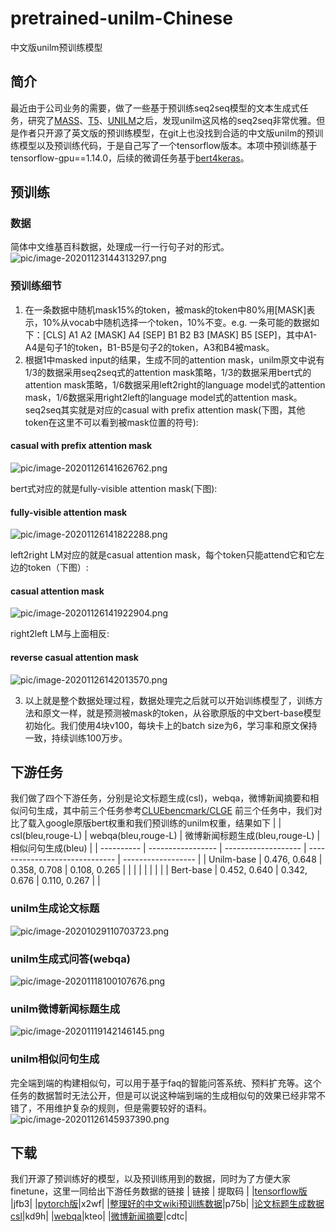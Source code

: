# pretrained-unilm-Chinese
中文版unilm预训练模型
## 简介
最近由于公司业务的需要，做了一些基于预训练seq2seq模型的文本生成式任务，研究了[MASS](https://github.com/microsoft/MASS)、[T5](https://github.com/google-research/text-to-text-transfer-transformer)、[UNILM](https://github.com/microsoft/unilm)之后，发现unilm这风格的seq2seq非常优雅。但是作者只开源了英文版的预训练模型，在git上也没找到合适的中文版unilm的预训练模型以及预训练代码，于是自己写了一个tensorflow版本。本项中预训练基于tensorflow-gpu==1.14.0，后续的微调任务基于[bert4keras](https://github.com/bojone/bert4keras)。

## 预训练
### 数据
简体中文维基百科数据，处理成一行一行句子对的形式。
![pic/image-20201123144313297.png](https://github.com/zhongerqiandan/pretrained-unilm-Chinese/blob/master/pic/image-20201123144313297.png)
### 预训练细节
1. 在一条数据中随机mask15%的token，被mask的token中80%用[MASK]表示，10%从vocab中随机选择一个token，10%不变。e.g. 一条可能的数据如下：[CLS] A1 A2 [MASK] A4 [SEP] B1 B2 B3 [MASK] B5 [SEP]，其中A1-A4是句子1的token，B1-B5是句子2的token，A3和B4被mask。
2. 根据1中masked input的结果，生成不同的attention mask，unilm原文中说有1/3的数据采用seq2seq式的attention mask策略，1/3的数据采用bert式的attention mask策略，1/6数据采用left2right的language model式的attention mask，1/6数据采用right2left的language model式的attention mask。seq2seq其实就是对应的casual with prefix attention mask(下图，其他token在这里不可以看到被mask位置的符号):
#### casual with prefix attention mask
![pic/image-20201126141626762.png](https://github.com/zhongerqiandan/pretrained-unilm-Chinese/blob/master/pic/image-20201126141626762.png)

bert式对应的就是fully-visible attention mask(下图):
#### fully-visible attention mask
![pic/image-20201126141822288.png](https://github.com/zhongerqiandan/pretrained-unilm-Chinese/blob/master/pic/image-20201126141822288.png)

left2right LM对应的就是casual attention mask，每个token只能attend它和它左边的token（下图）:
#### casual attention mask
![pic/image-20201126141922904.png](https://github.com/zhongerqiandan/pretrained-unilm-Chinese/blob/master/pic/image-20201126141922904.png)

right2left LM与上面相反:
#### reverse casual attention mask
![pic/image-20201126142013570.png](https://github.com/zhongerqiandan/pretrained-unilm-Chinese/blob/master/pic/image-20201126142013570.png)

3. 以上就是整个数据处理过程，数据处理完之后就可以开始训练模型了，训练方法和原文一样，就是预测被mask的token，从谷歌原版的中文bert-base模型初始化。我们使用4块v100，每块卡上的batch size为6，学习率和原文保持一致，持续训练100万步。
## 下游任务
我们做了四个下游任务，分别是论文标题生成(csl)，webqa，微博新闻摘要和相似问句生成，其中前三个任务参考[CLUEbencmark/CLGE](https://github.com/CLUEbenchmark/CLGE)
前三个任务中，我们对比了载入google原版bert权重和我们预训练的unilm权重，结果如下
|            | csl(bleu,rouge-L) | webqa(bleu,rouge-L) | 微博新闻标题生成(bleu,rouge-L) | 相似问句生成(bleu) |
| ---------- | ----------------- | ------------------- | ------------------------------ | ------------------ |
| Unilm-base | 0.476,  0.648     | 0.358,  0.708       | 0.108, 0.265                   |                    |
|            |                   |                     |                                |                    |
| Bert-base  | 0.452,  0.640     | 0.342,  0.676       | 0.110, 0.267                   |                    |
### unilm生成论文标题
![pic/image-20201029110703723.png](https://github.com/zhongerqiandan/pretrained-unilm-Chinese/blob/master/pic/image-20201029110703723.png)
### unilm生成式问答(webqa)
![pic/image-20201118100107676.png](https://github.com/zhongerqiandan/pretrained-unilm-Chinese/blob/master/pic/image-20201118100107676.png)
### unilm微博新闻标题生成
![pic/image-20201119142146145.png](https://github.com/zhongerqiandan/pretrained-unilm-Chinese/blob/master/pic/image-20201119142146145.png)
### unilm相似问句生成
完全端到端的构建相似句，可以用于基于faq的智能问答系统、预料扩充等。这个任务的数据暂时无法公开，但是可以说这种端到端的生成相似句的效果已经非常不错了，不用维护复杂的规则，但是需要较好的语料。
![pic/image-20201126145937390.png](https://github.com/zhongerqiandan/pretrained-unilm-Chinese/blob/master/pic/image-20201126145937390.png)
## 下载
我们开源了预训练好的模型，以及预训练用到的数据，同时为了方便大家finetune，这里一同给出下游任务数据的链接
| 链接 | 提取码 |
|[tensorflow版](https://pan.baidu.com/s/1x9eRJMt76bEPQ5nNkOkPZQ) |jfb3|
|[pytorch版](https://pan.baidu.com/s/1FKjieHoXr-LBWK89EnMdZw)|x2wf|
|[整理好的中文wiki预训练数据](https://pan.baidu.com/s/1XGkhwUePsIR3lP_quiXlCQ)|p75b|
|[论文标题生成数据csl](https://pan.baidu.com/s/1AzTupql6EwW1j_kI4qmQkA)|kd9h|
|[webqa](https://pan.baidu.com/s/1OOwOtBzZ11b6Bw1X8tY6Tg)|kteo|
|[微博新闻摘要](https://pan.baidu.com/s/186qUGq_HIiOXgMfl3QRwKw)|cdtc|